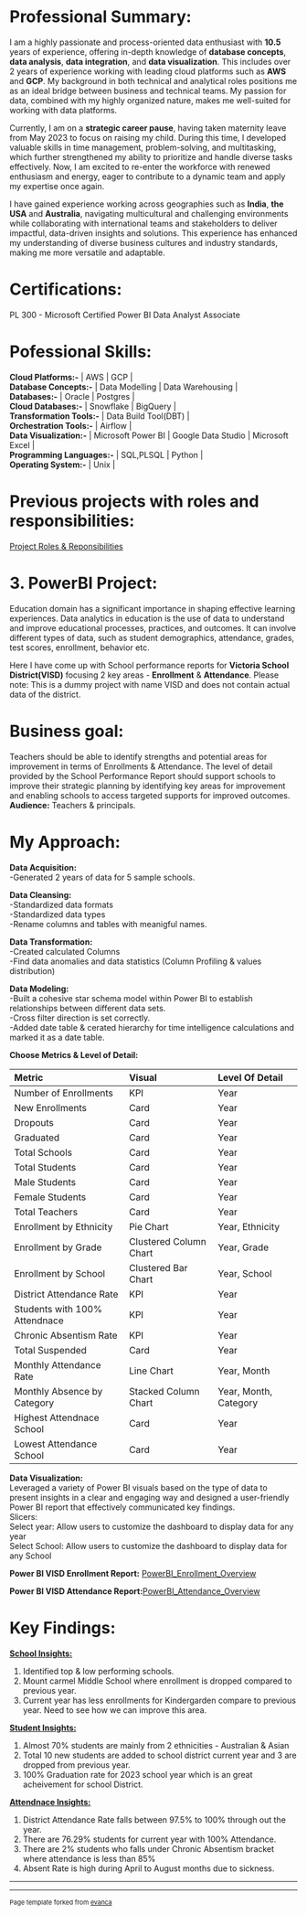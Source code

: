 # Professional Summary:
I am a highly passionate and process-oriented data enthusiast with **10.5** years of experience, offering in-depth knowledge of **database concepts**, **data analysis**, **data integration**, and **data visualization**. This includes over 2 years of experience working with leading cloud platforms such as **AWS** and **GCP**.
My background in both technical and analytical roles positions me as an ideal bridge between business and technical teams. My passion for data, combined with my highly organized nature, makes me well-suited for working with data platforms.

Currently, I am on a **strategic career pause**, having taken maternity leave from May 2023 to focus on raising my child. During this time, I developed valuable skills in time management, problem-solving, and multitasking, which further strengthened my ability to prioritize and handle diverse tasks effectively.
Now, I am excited to re-enter the workforce with renewed enthusiasm and energy, eager to contribute to a dynamic team and apply my expertise once again.

I have gained experience working across geographies such as **India**, **the USA** and **Australia**, navigating multicultural and challenging environments while collaborating with international teams and stakeholders to deliver impactful, data-driven insights and solutions. This experience has enhanced my understanding of diverse business cultures and industry standards, making me more versatile and adaptable. 

# Certifications:
PL 300 - Microsoft Certified Power BI Data Analyst Associate

# Pofessional Skills:
**Cloud Platforms:-**       | AWS | GCP |\
**Database Concepts:-**     | Data Modelling | Data Warehousing |\
**Databases:-**             | Oracle | Postgres |\
**Cloud Databases:-**       | Snowflake | BigQuery |\
**Transformation Tools:-**  | Data Build Tool(DBT) |\
**Orchestration Tools:-**   | Airflow |\
**Data Visualization:-**    | Microsoft Power BI | Google Data Studio | Microsoft Excel |\
**Programming Languages:-** | SQL,PLSQL | Python |\
**Operating System:-**      | Unix |

# Previous projects with roles and responsibilities:
[Project Roles & Reponsibilities](https://github.com/anuja0507/Portfolio-AnujaDeshpande/blob/292f99be533721eb318ee218c0c2c854e4126fe5/2_Projects_Roles_%26_Responsibilities.md)

# 3. PowerBI Project:
Education domain has a significant importance in shaping effective learning experiences. 
Data analytics in education is the use of data to understand and improve educational processes, practices, and outcomes. 
It can involve different types of data, such as student demographics, attendance, grades, test scores, enrollment, behavior etc. 

Here I have come up with School performance reports for **Victoria School District(VISD)** focusing 2 key areas - **Enrollment** & **Attendance**.
Please note: This is a dummy project with name VISD and does not contain actual data of the district.

# Business goal: 
Teachers should be able to identify strengths and potential areas for improvement in terms of Enrollments & Attendance. 
The level of detail provided by the School Performance Report should support schools to improve their 
strategic planning by identifying key areas for improvement and enabling schools to access targeted supports 
for improved outcomes.\
**Audience:**
Teachers & principals.

# My Approach:

**Data Acquisition:**\
-Generated 2 years of data for 5 sample schools.

**Data Cleansing:**\
-Standardized data formats\
-Standardized data types\
-Rename columns and tables with meanigful names.

**Data Transformation:**\
-Created calculated Columns\
-Find data anomalies and data statistics (Column Profiling & values distribution)

**Data Modeling:**\
-Built a cohesive star schema model within Power BI to establish relationships between different data sets.\
-Cross filter direction is set correctly.\
-Added date table & cerated hierarchy for time intelligence calculations and marked it as a date table.

**Choose Metrics & Level of Detail:**

|Metric |Visual |Level Of Detail |
|:------|:------|:---------------|
|Number of Enrollments|KPI|Year|
|New Enrollments|Card|Year|
|Dropouts|Card|Year|
|Graduated|Card|Year|
|Total Schools|Card|Year|
|Total Students|Card|Year|
|Male Students|Card|Year|
|Female Students|Card|Year|
|Total Teachers|Card|Year|
|Enrollment by Ethnicity|Pie Chart|Year, Ethnicity|
|Enrollment by Grade|Clustered Column Chart|Year, Grade|
|Enrollment by School|Clustered Bar Chart|Year, School|
|District Attendance Rate|KPI|Year|
|Students with 100% Attendnace|KPI|Year|
|Chronic Absentism Rate|KPI|Year|
|Total Suspended|Card|Year|
|Monthly Attendance Rate|Line Chart|Year, Month|
|Monthly Absence by Category|Stacked Column Chart|Year, Month, Category|
|Highest Attendnace School|Card|Year|
|Lowest Attendance School|Card|Year|


**Data Visualization:**\
Leveraged a variety of Power BI visuals based on the type of data to present insights in a clear and engaging way and designed a user-friendly Power BI report that effectively communicated key findings.\
Slicers:\
Select year: Allow users to customize the dashboard to display data for any year\
Select School: Allow users to customize the dashboard to display data for any School

**Power BI VISD Enrollment Report:** [PowerBI_Enrollment_Overview](PowerBI_School_Project_Enrollment_Overview.jpg)

**Power BI VISD Attendance Report:**[PowerBI_Attendance_Overview](https://github.com/anuja0507/Portfolio-AnujaDeshpande/blob/02eb7b458c3808e36514958f13b98fa330a348f2/3_PowerBI_School_Project_Attendance_Overview.jpg)


# Key Findings:

**<ins>School Insights:</ins>**
1. Identified top & low performing schools.
2. Mount carmel Middle School where enrollment is dropped compared to previous year.
3. Current year has less enrollments for Kindergarden compare to previous year. Need to see how we can improve this area.

**<ins>Student Insights:</ins>**
1. Almost 70% students are mainly from 2 ethnicities - Australian & Asian
2. Total 10 new students are added to school district current year and 3 are dropped from previous year.
3. 100% Graduation rate for 2023 school year which is an great acheivement for school District.

**<ins>Attendnace Insights:</ins>**
1. District Attendance Rate falls between 97.5% to 100% through out the year.
2. There are 76.29% students for current year with 100% Attendance.
3. There are 2% students who falls under Chronic Absentism bracket where attendance is less than 85%
4. Absent Rate is high during April to August months due to sickness.


---




---
<p style="font-size:11px">Page template forked from <a href="https://github.com/evanca/quick-portfolio">evanca</a></p>
<!-- Remove above link if you don't want to attibute -->
